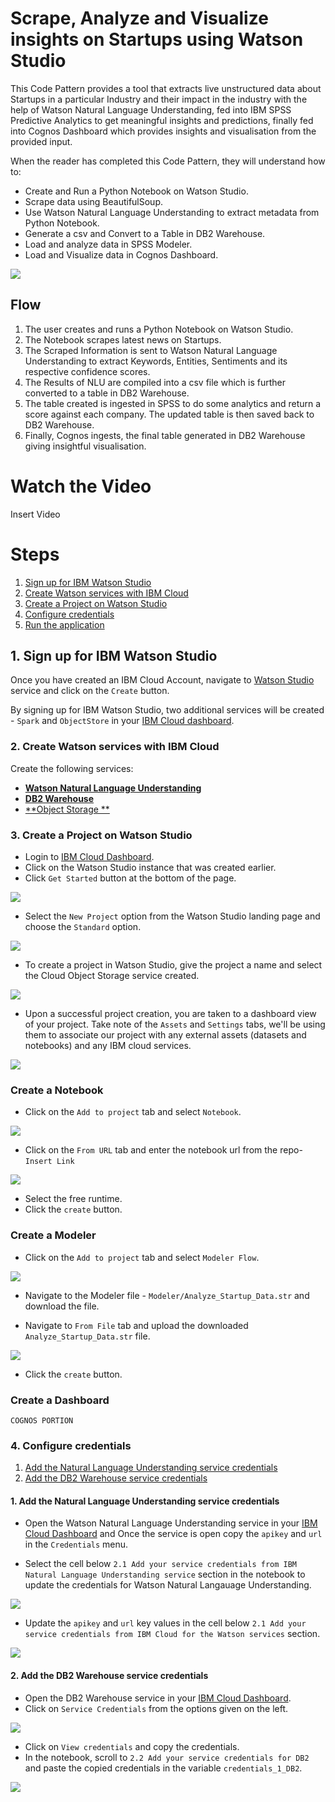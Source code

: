 # Scrape, Analyze and Visualize insights on Startups using Watson Studio

This Code Pattern provides a tool that extracts live unstructured data about Startups in a particular Industry and their impact in the industry with the help of Watson Natural Language Understanding, fed into IBM SPSS Predictive Analytics to get meaningful insights and predictions, finally fed into Cognos Dashboard which provides insights and visualisation from the provided input.


When the reader has completed this Code Pattern, they will understand how to:

* Create and Run a Python Notebook on Watson Studio.
* Scrape data using BeautifulSoup.
* Use Watson Natural Language Understanding to extract metadata from Python Notebook.
* Generate a csv and Convert to a Table in DB2 Warehouse.
* Load and analyze data in SPSS Modeler.
* Load and Visualize data in Cognos Dashboard.


<!--add an image in this path-->
![](doc/source/images/Architecture_Diagram.png)

<!--Optionally, add flow steps based on the architecture diagram-->
## Flow

1. The user creates and runs a Python Notebook on Watson Studio.
2. The Notebook scrapes latest news on Startups.
3. The Scraped Information is sent to Watson Natural Language Understanding to extract Keywords, Entities, Sentiments and its respective confidence scores.
4. The Results of NLU are compiled into a csv file which is further converted to a table in DB2 Warehouse.
5. The table created is ingested in SPSS to do some analytics and return a score against each company. The updated table is then saved back to DB2 Warehouse.
6. Finally, Cognos ingests, the final table generated in DB2 Warehouse giving insightful visualisation.

<!--Optionally, update this section when the video is created-->
# Watch the Video

Insert Video

# Steps

1. [Sign up for IBM Watson Studio](#1-sign-up-for-ibm-watson-studio)
2. [Create Watson services with IBM Cloud](#2-create-watson-services-with-ibm-cloud)
3. [Create a Project on Watson Studio](#3-create-a-project-on-watson-studio)
4. [Configure credentials](#5-configure-credentials)
5. [Run the application](#6-run-the-application)

## 1. Sign up for IBM Watson Studio

Once you have created an IBM Cloud Account, navigate to [Watson Studio](https://console.bluemix.net/catalog/services/watson-studio) service and click on the `Create` button.

By signing up for IBM Watson Studio, two additional services will be created - ``Spark`` and ``ObjectStore`` in your [IBM Cloud dashboard](https://console.bluemix.net/dashboard/apps).

### 2. Create Watson services with IBM Cloud

Create the following services:

* [**Watson Natural Language Understanding**](https://console.ng.bluemix.net/catalog/services/natural-language-understanding)
* [**DB2 Warehouse**](https://console.bluemix.net/catalog/services/db2-warehouse)
* [**Object Storage **](https://console.bluemix.net/catalog/services/cloud-object-storage)

### 3. Create a Project on Watson Studio

* Login to [IBM Cloud Dashboard](http://console.bluemix.net/).
* Click on the Watson Studio instance that was created earlier.
* Click `Get Started` button at the bottom of the page.

![](/doc/source/images/Get_Started_Watson_Studio.png)

* Select the `New Project` option from the Watson Studio landing page and choose the `Standard` option.

![](/doc/source/images/Create_Watson_Studio_Project.png)

* To create a project in Watson Studio, give the project a name and select the Cloud Object Storage service created.

![](/doc/source/images/Project_Name.png)

* Upon a successful project creation, you are taken to a dashboard view of your project. Take note of the `Assets` and `Settings` tabs, we'll be using them to associate our project with any external assets (datasets and notebooks) and any IBM cloud services.

![](https://raw.githubusercontent.com/IBM/pattern-images/master/watson-studio/project_dashboard.png)

### Create a Notebook

* Click on the `Add to project` tab and select `Notebook`.

![](/doc/source/images/Notebook.png)

* Click on the `From URL` tab and enter the notebook url from the repo- `Insert Link`

![](/doc/source/images/Notebook_url.png)

* Select the free runtime.
* Click the `create` button.


### Create a Modeler

* Click on the `Add to project` tab and select `Modeler Flow`.

![](/doc/source/images/Modeler_Flow.png)

* Navigate to the Modeler file - `Modeler/Analyze_Startup_Data.str` and download the file.

* Navigate to `From File` tab and upload the downloaded `Analyze_Startup_Data.str` file.

![](/doc/source/images/Modeler_Flow_File.png)

* Click the `create` button.

### Create a Dashboard
```
COGNOS PORTION
```
### 4. Configure credentials

1. [Add the Natural Language Understanding service credentials](#1-add-the-natural-language-understanding-service-ccredentials)
2. [Add the DB2 Warehouse service credentials](#1-add-the-db2-warehouse-service-credentials)

#### 1. Add the Natural Language Understanding service credentials

* Open the Watson Natural Language Understanding service in your [IBM Cloud Dashboard](https://console.bluemix.net/dashboard/apps) and
Once the service is open copy the `apikey` and `url` in the `Credentials` menu.

* Select the cell below `2.1 Add your service credentials from IBM Natural Language Understanding service` section in the notebook to update the credentials for Watson Natural Langauage Understanding.

![](doc/source/images/NLU_credentials.png)

* Update the `apikey` and `url` key values in the cell below `2.1 Add your service credentials from IBM Cloud for the Watson services` section.

![](doc/source/images/NLU_credentials_notebook.png)

#### 2. Add the DB2 Warehouse service credentials

* Open the DB2 Warehouse service in your [IBM Cloud Dashboard](https://console.bluemix.net/dashboard/apps).
* Click on `Service Credentials` from the options given on the left.

![](doc/source/images/service_credentials_DB2.png)

* Click on `View credentials` and copy the credentials.
* In the notebook, scroll to `2.2 Add your service credentials for DB2` and paste the copied credentials in the variable `credentials_1_DB2`.

![](doc/source/images/service_credentials_notebook_DB2.png)

